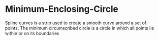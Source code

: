 # Minimum-Enclosing-Circle
Spline curves is a strip used to create a smooth curve around a set of points. The minimum circumscribed circle is a circle in which all points lie within or on its boundaries
